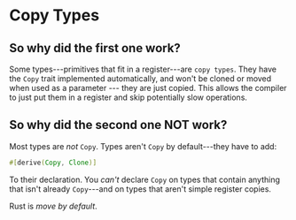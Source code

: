 # Copy Types

## So why did the first one work?

Some types---primitives that fit in a register---are `copy types`. They have the `Copy` trait implemented automatically, and won't be cloned or moved when used as a parameter --- they are just copied. This allows the compiler to just put them in a register and skip potentially slow operations.

## So why did the second one NOT work?

Most types are *not* `Copy`. Types aren't `Copy` by default---they have to add:

```rust
#[derive(Copy, Clone)]
```

To their declaration. You *can't* declare `Copy` on types that contain anything that isn't already `Copy`---and on types that aren't simple register copies.

Rust is *move by default*.
